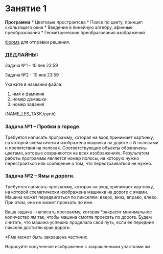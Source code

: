 # Занятие 1

**Программа**
	* Цветовые пространтсва
	* Поиск по цвету, принцип скользящего окна
	* Введение в линейную алгебру, афинные преобразования
	* Геометрические преобразования изображений

[Форма](https://forms.gle/MvXza7e4Sdb3sEWW7) для отправки решения.

### ДЕДЛАЙНЫ:

Задача №1 - 10 янв 23:59

Задача №2 - 10 янв 23:59

Укажите в названии файла: 
1. имя и фамилия
2. номер домашки
3. номер задания

(NAME_LES_TASK.ipynb)

### Задача №1 – Пробки в городе.

Требуется написать программу, которая на вход принимает картинку, на которой схематически изображена машинка на дороге с $N$ полосами и препятствия на полосах. Соответствующие объекты обозначены цветами, которые сохраняются на всех изображениях. Результатом работы программы является номер полосы, на которую нужно перестроиться или сообщение о том, что перестраиваться не нужно.

### Задача №2 – Ямы и дороги.

Требуется написать программу, которая на вход принимает картинку, на которой схематически изображена машинка на дороге с ямами. Машина может передвигаться по пикселям: вверх, вниз, вправо, влево. При этом, она не может проехать по яме.

Ваша задача - написать программу, которая *закрасит минимальное количество ям так, чтобы машина смогла проехать по дороге. Будем считать, что машина успешно проделала свой путь, если ее передние пиксели достигли края дороги. 

*Яма может быть закрашена частично.

Нарисуйте полученное изображение с закрашенными участками ям.